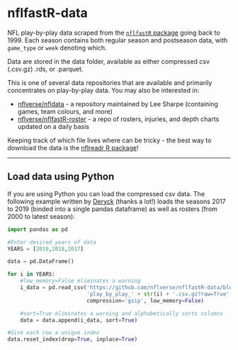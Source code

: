 # nflfastR-data
NFL play-by-play data scraped from the [`nflfastR` package](https://github.com/nflverse/nflfastR) going back to 1999. Each season contains both regular season and postseason data, with `game_type` or `week` denoting which.

Data are stored in the data folder, available as either compressed csv (.csv.gz) .rds, or .parquet.

This is one of several data repositories that are available and primarily concentrates on play-by-play data.  You may also be interested in:

- [nflverse/nfldata](https://github.com/nflverse/nfldata) - a repository maintained by Lee Sharpe (containing games, team colours, and more)
- [nflverse/nflfastR-roster](https://github.com/nflverse/nflfastR-roster) - a repo of rosters, injuries, and depth charts updated on a daily basis

Keeping track of which file lives where can be tricky - the best way to download the data is the [nflreadr R package](https://nflreadr.nflverse.com)!

___

## Load data using Python

If you are using Python you can load the compressed csv data. The following example written by [Deryck](https://twitter.com/Deryck_SG) (thanks a lot!) loads the seasons 2017 to 2019 (binded into a single pandas dataframe) as well as rosters (from 2000 to latest season):
```Python
import pandas as pd 

#Enter desired years of data
YEARS = [2019,2018,2017]

data = pd.DataFrame()

for i in YEARS:  
    #low_memory=False eliminates a warning
    i_data = pd.read_csv('https://github.com/nflverse/nflfastR-data/blob/master/data/' \
                         'play_by_play_' + str(i) + '.csv.gz?raw=True',
                         compression='gzip', low_memory=False)

    #sort=True eliminates a warning and alphabetically sorts columns
    data = data.append(i_data, sort=True)

#Give each row a unique index
data.reset_index(drop=True, inplace=True)

```

